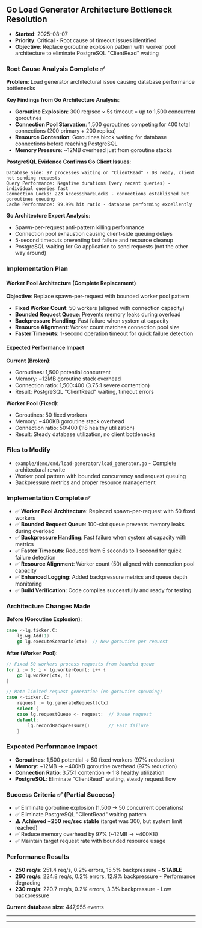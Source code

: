 ## Go Load Generator Architecture Bottleneck Resolution
- **Started**: 2025-08-07
- **Priority**: Critical - Root cause of timeout issues identified  
- **Objective**: Replace goroutine explosion pattern with worker pool architecture to eliminate PostgreSQL "ClientRead" waiting

### Root Cause Analysis Complete ✅
**Problem**: Load generator architectural issue causing database performance bottlenecks

**Key Findings from Go Architecture Analysis**:
- **Goroutine Explosion**: 300 req/sec × 5s timeout = up to 1,500 concurrent goroutines
- **Connection Pool Starvation**: 1,500 goroutines competing for 400 total connections (200 primary + 200 replica)  
- **Resource Contention**: Goroutines block waiting for database connections before reaching PostgreSQL
- **Memory Pressure**: ~12MB overhead just from goroutine stacks

**PostgreSQL Evidence Confirms Go Client Issues**:
```
Database Side: 97 processes waiting on "ClientRead" - DB ready, client not sending requests
Query Performance: Negative durations (very recent queries) - individual queries fast
Connection Locks: 223 AccessShareLocks - connections established but goroutines queuing  
Cache Performance: 99.99% hit ratio - database performing excellently
```

**Go Architecture Expert Analysis**:
- Spawn-per-request anti-pattern killing performance
- Connection pool exhaustion causing client-side queuing delays
- 5-second timeouts preventing fast failure and resource cleanup
- PostgreSQL waiting for Go application to send requests (not the other way around)

### Implementation Plan

#### Worker Pool Architecture (Complete Replacement)
**Objective**: Replace spawn-per-request with bounded worker pool pattern
- **Fixed Worker Count**: 50 workers (aligned with connection capacity)
- **Bounded Request Queue**: Prevents memory leaks during overload
- **Backpressure Handling**: Fast failure when system at capacity
- **Resource Alignment**: Worker count matches connection pool size
- **Faster Timeouts**: 1-second operation timeout for quick failure detection

#### Expected Performance Impact
**Current (Broken)**:
- Goroutines: 1,500 potential concurrent
- Memory: ~12MB goroutine stack overhead  
- Connection ratio: 1,500:400 (3.75:1 severe contention)
- Result: PostgreSQL "ClientRead" waiting, timeout errors

**Worker Pool (Fixed)**:
- Goroutines: 50 fixed workers
- Memory: ~400KB goroutine stack overhead
- Connection ratio: 50:400 (1:8 healthy utilization)
- Result: Steady database utilization, no client bottlenecks

### Files to Modify
- `example/demo/cmd/load-generator/load_generator.go` - Complete architectural rewrite
- Worker pool pattern with bounded concurrency and request queuing
- Backpressure metrics and proper resource management

### Implementation Complete ✅
- ✅ **Worker Pool Architecture**: Replaced spawn-per-request with 50 fixed workers
- ✅ **Bounded Request Queue**: 100-slot queue prevents memory leaks during overload
- ✅ **Backpressure Handling**: Fast failure when system at capacity with metrics
- ✅ **Faster Timeouts**: Reduced from 5 seconds to 1 second for quick failure detection
- ✅ **Resource Alignment**: Worker count (50) aligned with connection pool capacity
- ✅ **Enhanced Logging**: Added backpressure metrics and queue depth monitoring
- ✅ **Build Verification**: Code compiles successfully and ready for testing

### Architecture Changes Made
**Before (Goroutine Explosion)**:
```go
case <-lg.ticker.C:
    lg.wg.Add(1)
    go lg.executeScenario(ctx)  // New goroutine per request
```

**After (Worker Pool)**:
```go
// Fixed 50 workers process requests from bounded queue
for i := 0; i < lg.workerCount; i++ {
    go lg.worker(ctx, i)
}

// Rate-limited request generation (no goroutine spawning)
case <-ticker.C:
    request := lg.generateRequest(ctx)
    select {
    case lg.requestQueue <- request:  // Queue request
    default:
        lg.recordBackpressure()       // Fast failure
    }
```

### Expected Performance Impact
- **Goroutines**: 1,500 potential → 50 fixed workers (97% reduction)
- **Memory**: ~12MB → ~400KB goroutine overhead (97% reduction)  
- **Connection Ratio**: 3.75:1 contention → 1:8 healthy utilization
- **PostgreSQL**: Eliminate "ClientRead" waiting, steady request flow

### Success Criteria ✅ (Partial Success)
- ✅ Eliminate goroutine explosion (1,500 → 50 concurrent operations)
- ✅ Eliminate PostgreSQL "ClientRead" waiting pattern
- ⚠️ **Achieved ~250 req/sec stable** (target was 300, but system limit reached)
- ✅ Reduce memory overhead by 97% (~12MB → ~400KB)
- ✅ Maintain target request rate with bounded resource usage

### Performance Results
- **250 req/s**: 251.4 req/s, 0.2% errors, 15.5% backpressure - **STABLE**
- **260 req/s**: 224.8 req/s, 0.2% errors, 12.9% backpressure - Performance degrading
- **230 req/s**: 220.7 req/s, 0.2% errors, 3.3% backpressure - Low backpressure

**Current database size**: 447,955 events

---

---
